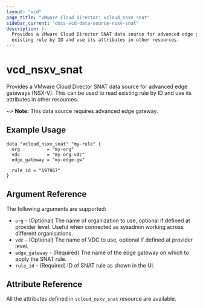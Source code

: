```yaml
---
layout: "vcd"
page_title: "VMware Cloud Director: vcloud_nsxv_snat"
sidebar_current: "docs-vcd-data-source-nsxv-snat"
description: |-
  Provides a VMware Cloud Director SNAT data source for advanced edge gateways (NSX-V). This can be used to read
  existing rule by ID and use its attributes in other resources.
---
```


# vcd\_nsxv\_snat

Provides a VMware Cloud Director SNAT data source for advanced edge gateways (NSX-V). This can be used to
read existing rule by ID and use its attributes in other resources.

~> **Note:** This data source requires advanced edge gateway.

## Example Usage

```hcl
data "vcloud_nsxv_snat" "my-rule" {
  org          = "my-org"
  vdc          = "my-org-vdc"
  edge_gateway = "my-edge-gw"

  rule_id = "197867"
}
```

## Argument Reference

The following arguments are supported:

* `org` - (Optional) The name of organization to use, optional if defined at provider level. Useful when connected as sysadmin working across different organisations.
* `vdc` - (Optional) The name of VDC to use, optional if defined at provider level.
* `edge_gateway` - (Required) The name of the edge gateway on which to apply the SNAT rule.
* `rule_id` - (Required) ID of SNAT rule as shown in the UI.

## Attribute Reference

All the attributes defined in `vcloud_nsxv_snat` resource are available.
